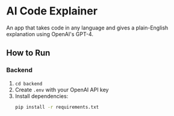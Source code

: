 # AI Code Explainer

An app that takes code in any language and gives a plain-English explanation using OpenAI's GPT-4.

## How to Run

### Backend
1. `cd backend`
2. Create `.env` with your OpenAI API key
3. Install dependencies:
   ```bash
   pip install -r requirements.txt
